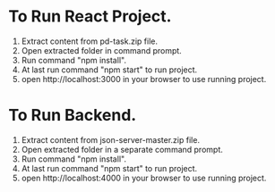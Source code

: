 # To Run React Project.

1. Extract content from pd-task.zip file.
2. Open extracted folder in command prompt.
3. Run command "npm install".
4. At last run command "npm start" to run project.
5. open http://localhost:3000 in your browser to use running project.

# To Run Backend.

1. Extract content from json-server-master.zip file.
2. Open extracted folder in a separate command prompt.
3. Run command "npm install".
4. At last run command "npm start" to run project.
5. open http://localhost:4000 in your browser to use running project.

